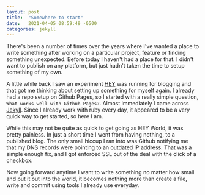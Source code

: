 ```yaml
---
layout: post
title:  "Somewhere to start"
date:   2021-04-05 08:59:49 -0500
categories: jekyll
---
```

There's been a number of times over the years where I've wanted a place to write something after working on a particular project, feature or finding something unexpected. Before today I haven't had a place for that. I didn't want to publish on any platform, but just hadn't taken the time to setup something of my own.

A little while back I saw an experiment [HEY][hey-world] was running for blogging and that got me thinking about setting up something for myself again. I already had a repo setup on Github Pages, so I started with a really simple question, `What works well with Github Pages?`. Almost immediately I came across [Jekyll][jekyll]. Since I already work with ruby every day, it appeared to be a very quick way to get started, so here I am.

While this may not be quite as quick to get going as HEY World, it was pretty painless. In just a short time I went from having nothing, to a published blog. The only small hiccup I ran into was Github notifying me that my DNS records were pointing to an outdated IP address. That was a simple enough fix, and I got enforced SSL out of the deal with the click of a checkbox.

Now going forward anytime I want to write something no matter how small and put it out into the world, it becomes nothing more than create a file, write and commit using tools I already use everyday.

[jekyll]: https://jekyllrb.com/
[hey-world]: https://world.hey.com/jason/hey-world-b02a6f2e